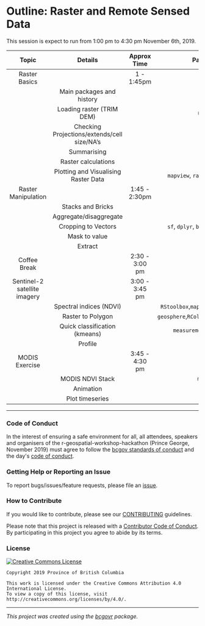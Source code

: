 

# Outline: Raster and Remote Sensed Data


This session is expect to run from 1:00 pm  to 4:30 pm November 6th, 2019.



| Topic         |  Details                   | Approx Time   |   Packages   |
|:---------------:|:----------------:|:---------------------------:|:-----:|
| Raster Basics |                |                 1 - 1:45pm    |        |
|                |  Main packages and history              |    |     |
|      | Loading raster (TRIM DEM)  |    |    `raster`   | 
| | Checking Projections/extends/cell size/NA’s | | 
|  | Summarising  | | 
|  | Raster calculations | 
|  | Plotting and Visualising Raster Data   |    |  `mapview`, `rasterVis`, `ggplot2` |
| Raster Manipulation   |    |  1:45 - 2:30pm |
| | Stacks and Bricks   |  | 
|   | Aggregate/disaggregate  |  | 
|  | Cropping to Vectors   |   |   `sf`, `dplyr`, `bcmaps`, `fasterize` | 
| | Mask to value    |   | 
|  | Extract   |  |
| Coffee Break   |   | 2:30 - 3:00 pm   
| Sentinel-2 satellite imagery   | |  3:00 - 3:45 pm |
|   | Spectral indices (NDVI)         |   | `RStoolbox`,`mapview`,`mapedit`,`purrr` |
|   | Raster to Polygon               |   | `geosphere`,`RColorBrewer`,`smoothr`,`sf` |
|   | Quick classification (kmeans)   |   | `measurements`,`ggspatial` |
|   | Profile         |   |
| MODIS Exercise      |   | 3:45 - 4:30 pm  |
|  | MODIS NDVI Stack |   |   `magick` |
|  | Animation        |   | 
|  | Plot timeseries  |   |

---------

### Code of Conduct

In the interest of ensuring a safe environment for all,  all attendees, speakers and organisers of the r-geospatial-workshop-hackathon (Prince George, November 2019) must agree to follow the [bcgov standards of conduct](https://www2.gov.bc.ca/gov/content/careers-myhr/about-the-bc-public-service/ethics-standards-of-conduct/standards-of-conduct) and the day's [code of conduct](https://www.contributor-covenant.org/version/1/4/code-of-conduct).


### Getting Help or Reporting an Issue

To report bugs/issues/feature requests, please file an [issue](https://github.com/bcgov/ds-cop-intro-to-r/issues/).


### How to Contribute

If you would like to contribute, please see our [CONTRIBUTING](CONTRIBUTING.md) guidelines.

Please note that this project is released with a [Contributor Code of Conduct](CODE_OF_CONDUCT.md). By participating in this project you agree to abide by its terms.


### License

[![Creative Commons License](https://i.creativecommons.org/l/by/4.0/88x31.png)](http://creativecommons.org/licenses/by/4.0/)

```
Copyright 2019 Province of British Columbia

This work is licensed under the Creative Commons Attribution 4.0 International License.
To view a copy of this license, visit http://creativecommons.org/licenses/by/4.0/.
```
---
*This project was created using the [bcgovr](https://github.com/bcgov/bcgovr) package.* 
